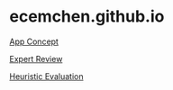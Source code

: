 # ecemchen.github.io

[App Concept](https://github.com/user-attachments/files/18476226/MoonApp_Christina.Milena.Ecem.pdf)

[Expert Review](https://github.com/user-attachments/files/18478607/expert_interview.pdf)

[Heuristic Evaluation](https://github.com/user-attachments/files/18478567/Heuristic.Evaluation.pdf) 



